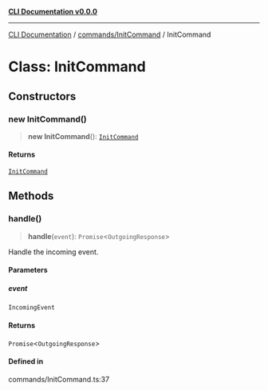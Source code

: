 [**CLI Documentation v0.0.0**](../../../README.md)

***

[CLI Documentation](../../../modules.md) / [commands/InitCommand](../README.md) / InitCommand

# Class: InitCommand

## Constructors

### new InitCommand()

> **new InitCommand**(): [`InitCommand`](InitCommand.md)

#### Returns

[`InitCommand`](InitCommand.md)

## Methods

### handle()

> **handle**(`event`): `Promise`\<`OutgoingResponse`\>

Handle the incoming event.

#### Parameters

##### event

`IncomingEvent`

#### Returns

`Promise`\<`OutgoingResponse`\>

#### Defined in

commands/InitCommand.ts:37
